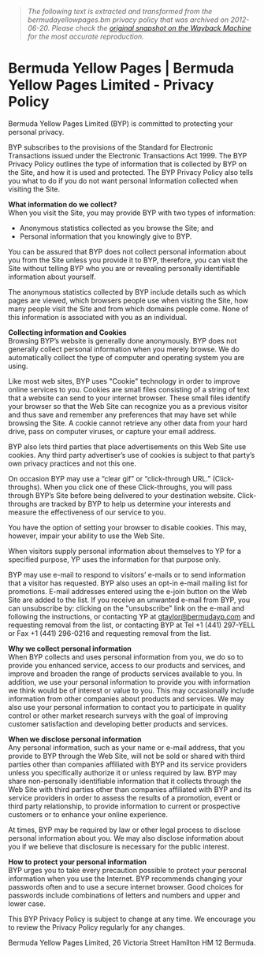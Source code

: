 > *The following text is extracted and transformed from the bermudayellowpages.bm privacy policy that was archived on 2012-06-20. Please check the [original snapshot on the Wayback Machine](https://web.archive.org/web/20120620200440id_/http%3A//www.bermudayellowpages.bm/privacy) for the most accurate reproduction.*

# Bermuda Yellow Pages | Bermuda Yellow Pages Limited - Privacy Policy

Bermuda Yellow Pages Limited (BYP) is committed to protecting your personal privacy.

BYP subscribes to the provisions of the Standard for Electronic Transactions issued under the Electronic Transactions Act 1999. The BYP Privacy Policy outlines the type of information that is collected by BYP on the Site, and how it is used and protected. The BYP Privacy Policy also tells you what to do if you do not want personal Information collected when visiting the Site.

**What information do we collect?**  
When you visit the Site, you may provide BYP with two types of information:

  * Anonymous statistics collected as you browse the Site; and
  * Personal information that you knowingly give to BYP.



You can be assured that BYP does not collect personal information about you from the Site unless you provide it to BYP, therefore, you can visit the Site without telling BYP who you are or revealing personally identifiable information about yourself.

The anonymous statistics collected by BYP include details such as which pages are viewed, which browsers people use when visiting the Site, how many people visit the Site and from which domains people come. None of this information is associated with you as an individual.

**Collecting information and Cookies**  
Browsing BYP’s website is generally done anonymously. BYP does not generally collect personal information when you merely browse. We do automatically collect the type of computer and operating system you are using.

Like most web sites, BYP uses "Cookie" technology in order to improve online services to you. Cookies are small files consisting of a string of text that a website can send to your internet browser. These small files identify your browser so that the Web Site can recognize you as a previous visitor and thus save and remember any preferences that may have set while browsing the Site. A cookie cannot retrieve any other data from your hard drive, pass on computer viruses, or capture your email address.

BYP also lets third parties that place advertisements on this Web Site use cookies. Any third party advertiser’s use of cookies is subject to that party’s own privacy practices and not this one.

On occasion BYP may use a “clear gif” or “click-through URL.” (Click-throughs). When you click one of these Click-throughs, you will pass through BYP’s Site before being delivered to your destination website. Click-throughs are tracked by BYP to help us determine your interests and measure the effectiveness of our service to you.

You have the option of setting your browser to disable cookies. This may, however, impair your ability to use the Web Site.

When visitors supply personal information about themselves to YP for a specified purpose, YP uses the information for that purpose only.

BYP may use e-mail to respond to visitors’ e-mails or to send information that a visitor has requested. BYP also uses an opt-in e-mail mailing list for promotions. E-mail addresses entered using the e-join button on the Web Site are added to the list. If you receive an unwanted e-mail from BYP, you can unsubscribe by: clicking on the "unsubscribe" link on the e-mail and following the instructions, or contacting YP at [gtaylor@bermudayp.com](mailto:gtaylor@bermudayp.com) and requesting removal from the list, or contacting BYP at Tel +1 (441) 297-YELL or Fax +1 (441) 296-0216 and requesting removal from the list.

**Why we collect personal information**  
When BYP collects and uses personal information from you, we do so to provide you enhanced service, access to our products and services, and improve and broaden the range of products services available to you. In addition, we use your personal information to provide you with information we think would be of interest or value to you. This may occasionally include information from other companies about products and services. We may also use your personal information to contact you to participate in quality control or other market research surveys with the goal of improving customer satisfaction and developing better products and services.

**When we disclose personal information**  
Any personal information, such as your name or e-mail address, that you provide to BYP through the Web Site, will not be sold or shared with third parties other than companies affiliated with BYP and its service providers unless you specifically authorize it or unless required by law. BYP may share non-personally identifiable information that it collects through the Web Site with third parties other than companies affiliated with BYP and its service providers in order to assess the results of a promotion, event or third party relationship, to provide information to current or prospective customers or to enhance your online experience.

At times, BYP may be required by law or other legal process to disclose personal information about you. We may also disclose information about you if we believe that disclosure is necessary for the public interest.

**How to protect your personal information**  
BYP urges you to take every precaution possible to protect your personal information when you use the Internet. BYP recommends changing your passwords often and to use a secure internet browser. Good choices for passwords include combinations of letters and numbers and upper and lower case.

This BYP Privacy Policy is subject to change at any time. We encourage you to review the Privacy Policy regularly for any changes.

Bermuda Yellow Pages Limited, 26 Victoria Street Hamilton HM 12 Bermuda.
